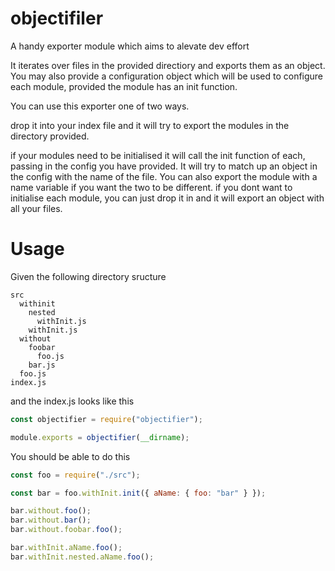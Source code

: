 # objectifiler

A handy exporter module which aims to alevate dev effort

It iterates over files in the provided directiory and exports them as an object. You may also provide a configuration object which will be used to configure each module, provided the module has an init function.

You can use this exporter one of two ways.

drop it into your index file and it will try to export the modules in the directory provided.

if your modules need to be initialised it will call the init function of each, passing in the config you have provided. It will try to match up an object in the config with the name of the file. You can also export the module with a name variable if you want the two to be different. if you dont want to initialise each module, you can just drop it in and it will export an object with all your files.

# Usage

Given the following directory sructure

```
src
  withinit
    nested
      withInit.js
    withInit.js
  without
    foobar
      foo.js
    bar.js
  foo.js
index.js
```

and the index.js looks like this

```javascript
const objectifier = require("objectifier");

module.exports = objectifier(__dirname);
```

You should be able to do this

```javascript
const foo = require("./src");

const bar = foo.withInit.init({ aName: { foo: "bar" } });

bar.without.foo();
bar.without.bar();
bar.without.foobar.foo();

bar.withInit.aName.foo();
bar.withInit.nested.aName.foo();
```

